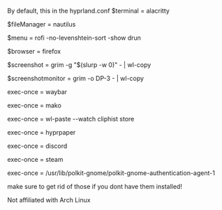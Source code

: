 By default, this in the hyprland.conf
$terminal = alacritty

$fileManager = nautilus

$menu = rofi -no-levenshtein-sort -show drun

$browser = firefox

$screenshot = grim -g "$(slurp -w 0)" - | wl-copy

$screenshotmonitor = grim -o DP-3 - | wl-copy



exec-once = waybar

exec-once = mako

exec-once = wl-paste --watch cliphist store

exec-once = hyprpaper

exec-once = discord

exec-once = steam

exec-once = /usr/lib/polkit-gnome/polkit-gnome-authentication-agent-1


make sure to get rid of those if you dont have them installed!





Not affiliated with Arch Linux
